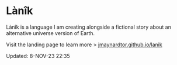 # Lànîk
Lànîk is a language I am creating alongside a fictional story about an alternative universe version of Earth.

Visit the landing page to learn more > [jmaynardtor.github.io/lanik](https://jmaynardtor.github.io/lanik/)

Updated: 8-NOV-23 22:35
